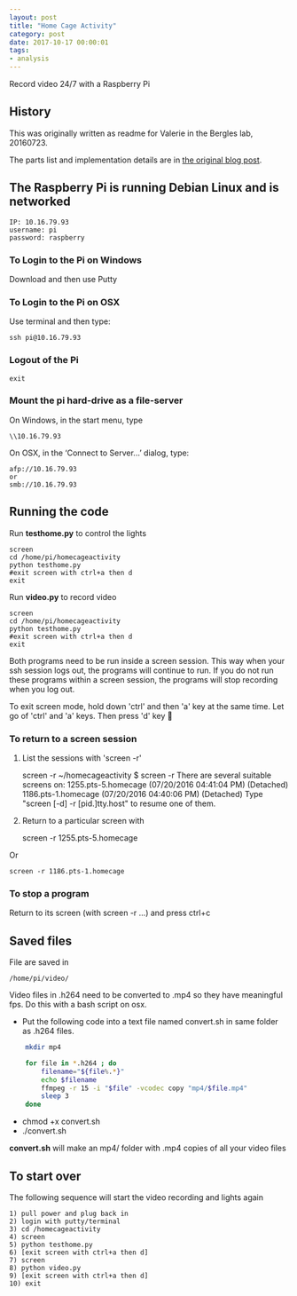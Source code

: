 ```yaml
---
layout: post
title: "Home Cage Activity"
category: post
date: 2017-10-17 00:00:01
tags:
- analysis
---
```


Record video 24/7 with a Raspberry Pi

## History

This was originally written as readme for Valerie in the Bergles lab, 20160723.

The parts list and implementation details are in [the original blog post][1].

## The Raspberry Pi is running Debian Linux and is networked

	IP: 10.16.79.93
	username: pi
	password: raspberry


### To Login to the Pi on Windows

Download and then use Putty


### To Login to the Pi on OSX

Use terminal and then type:

    ssh pi@10.16.79.93


### Logout of the Pi
    exit

### Mount the pi hard-drive as a file-server

On Windows, in the start menu, type

    \\10.16.79.93

On OSX, in the ‘Connect to Server...’ dialog, type:

    afp://10.16.79.93
    or
    smb://10.16.79.93


## Running the code

Run **testhome.py** to control the lights

    screen
    cd /home/pi/homecageactivity
    python testhome.py
    #exit screen with ctrl+a then d
    exit 

Run **video.py** to record video

    screen
    cd /home/pi/homecageactivity
    python testhome.py
    #exit screen with ctrl+a then d
    exit 

Both programs need to be run inside a screen session. This way when your ssh session logs out, the programs will continue to run. If you do not run these programs within a screen session, the programs will stop recording when you log out.

To exit screen mode, hold down 'ctrl' and then 'a' key at the same time. Let go of 'ctrl' and 'a' keys. Then press 'd' key

### To return to a screen session

1) List the sessions with 'screen -r'

    screen -r
    ~/homecageactivity $ screen -r
    There are several suitable screens on:
	  1255.pts-5.homecage	(07/20/2016 04:41:04 PM)	(Detached)
	  1186.pts-1.homecage	(07/20/2016 04:40:06 PM)	(Detached)
    Type "screen [-d] -r [pid.]tty.host" to resume one of them.

2) Return to a particular screen with

    screen -r 1255.pts-5.homecage

Or

    screen -r 1186.pts-1.homecage
    

### To stop a program

Return to its screen (with screen -r ...) and press ctrl+c


## Saved files

File are saved in

    /home/pi/video/

Video files in .h264 need to be converted to .mp4 so they have meaningful fps. Do this with a bash script on osx.

 - Put the following code into a text file named convert.sh in same folder as .h264 files.

```bash
	mkdir mp4

	for file in *.h264 ; do
		filename="${file%.*}"
		echo $filename
		ffmpeg -r 15 -i "$file" -vcodec copy "mp4/$file.mp4"
		sleep 3
	done
```
	
 - chmod +x convert.sh
 - ./convert.sh
 
 **convert.sh** will make an mp4/ folder with .mp4 copies of all your video files

## To start over

The following sequence will start the video recording and lights again

    1) pull power and plug back in
    2) login with putty/terminal
    3) cd /homecageactivity
    4) screen
    5) python testhome.py
    6) [exit screen with ctrl+a then d]
    7) screen
    8) python video.py
    9) [exit screen with ctrl+a then d]
    10) exit
    
[1]: /post/2014/02/14/Monitoring-mice-in-their-home-cage/
